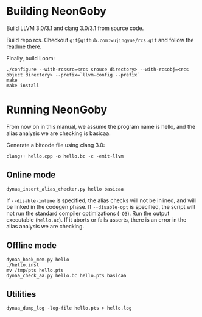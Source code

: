 Building NeonGoby
===================

Build LLVM 3.0/3.1 and clang 3.0/3.1 from source code.

Build repo rcs. Checkout `git@github.com:wujingyue/rcs.git` and follow the
readme there.

Finally, build Loom:

    ./configure --with-rcssrc=<rcs srouce directory> --with-rcsobj=<rcs object directory> --prefix=`llvm-config --prefix`
    make
    make install

Running NeonGoby
==================

From now on in this manual, we assume the program name is hello, and the alias
analysis we are checking is basicaa.

Generate a bitcode file using clang 3.0:

    clang++ hello.cpp -o hello.bc -c -emit-llvm

Online mode
-----------

    dynaa_insert_alias_checker.py hello basicaa

If `--disable-inline` is specified, the alias checks will not be inlined, and
will be linked in the codegen phase. If `--disable-opt` is specified, the
script will not run the standard compiler optimizations (`-O3`).  Run the
output executable (`hello.ac`). If it aborts or fails asserts, there is an
error in the alias analysis we are checking.

Offline mode
------------

    dynaa_hook_mem.py hello
    ./hello.inst
    mv /tmp/pts hello.pts
    dynaa_check_aa.py hello.bc hello.pts basicaa

Utilities
--------------------

    dynaa_dump_log -log-file hello.pts > hello.log
